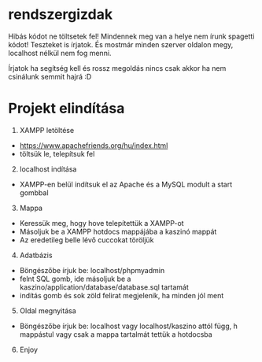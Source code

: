 # rendszergizdak

Hibás kódot ne töltsetek fel!
Mindennek meg van a helye nem írunk spagetti kódot! Teszteket is írjatok.
És mostmár minden szerver oldalon megy, localhost nélkül nem fog menni.

Írjatok ha segítség kell és rossz megoldás nincs csak akkor ha nem csinálunk semmit
hajrá :D

# Projekt elindítása

1. XAMPP letöltése
  - https://www.apachefriends.org/hu/index.html
  - töltsük le, telepítsuk fel
2. localhost indítása
  - XAMPP-en belül indítsuk el az Apache és a MySQL modult a start gombbal
3. Mappa
  - Keressük meg, hogy hove telepítettük a XAMPP-ot
  - Másoljuk be a XAMPP hotdocs mappájába a kaszinó mappát
  - Az eredetileg belle lévő cuccokat töröljük
4. Adatbázis
  - Böngészőbe írjuk be: localhost/phpmyadmin
  - felnt SQL gomb, ide másoljuk be a kaszino/application/database/database.sql tartamát
  - indítás gomb és sok zöld felirat megjelenik, ha minden jól ment
5. Oldal megnyitása
  - Böngészőbe írjuk be: localhost vagy localhost/kaszino attól függ, h mappástul vagy csak a mappa tartalmát tettük a hotdocsba
6. Enjoy
